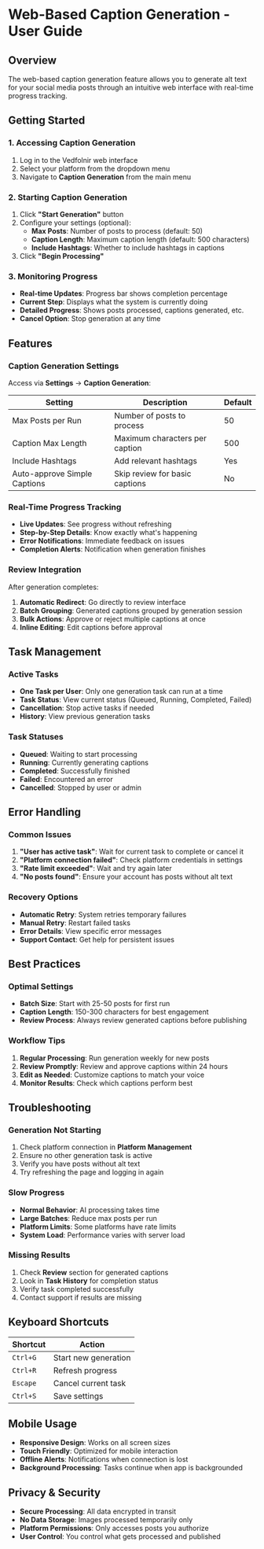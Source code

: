 # Web-Based Caption Generation - User Guide

## Overview
The web-based caption generation feature allows you to generate alt text for your social media posts through an intuitive web interface with real-time progress tracking.

## Getting Started

### 1. Accessing Caption Generation
1. Log in to the Vedfolnir web interface
2. Select your platform from the dropdown menu
3. Navigate to **Caption Generation** from the main menu

### 2. Starting Caption Generation
1. Click **"Start Generation"** button
2. Configure your settings (optional):
   - **Max Posts**: Number of posts to process (default: 50)
   - **Caption Length**: Maximum caption length (default: 500 characters)
   - **Include Hashtags**: Whether to include hashtags in captions
3. Click **"Begin Processing"**

### 3. Monitoring Progress
- **Real-time Updates**: Progress bar shows completion percentage
- **Current Step**: Displays what the system is currently doing
- **Detailed Progress**: Shows posts processed, captions generated, etc.
- **Cancel Option**: Stop generation at any time

## Features

### Caption Generation Settings
Access via **Settings** → **Caption Generation**:

| Setting | Description | Default |
|---------|-------------|---------|
| Max Posts per Run | Number of posts to process | 50 |
| Caption Max Length | Maximum characters per caption | 500 |
| Include Hashtags | Add relevant hashtags | Yes |
| Auto-approve Simple Captions | Skip review for basic captions | No |

### Real-Time Progress Tracking
- **Live Updates**: See progress without refreshing
- **Step-by-Step Details**: Know exactly what's happening
- **Error Notifications**: Immediate feedback on issues
- **Completion Alerts**: Notification when generation finishes

### Review Integration
After generation completes:
1. **Automatic Redirect**: Go directly to review interface
2. **Batch Grouping**: Generated captions grouped by generation session
3. **Bulk Actions**: Approve or reject multiple captions at once
4. **Inline Editing**: Edit captions before approval

## Task Management

### Active Tasks
- **One Task per User**: Only one generation task can run at a time
- **Task Status**: View current status (Queued, Running, Completed, Failed)
- **Cancellation**: Stop active tasks if needed
- **History**: View previous generation tasks

### Task Statuses
- **Queued**: Waiting to start processing
- **Running**: Currently generating captions
- **Completed**: Successfully finished
- **Failed**: Encountered an error
- **Cancelled**: Stopped by user or admin

## Error Handling

### Common Issues
1. **"User has active task"**: Wait for current task to complete or cancel it
2. **"Platform connection failed"**: Check platform credentials in settings
3. **"Rate limit exceeded"**: Wait and try again later
4. **"No posts found"**: Ensure your account has posts without alt text

### Recovery Options
- **Automatic Retry**: System retries temporary failures
- **Manual Retry**: Restart failed tasks
- **Error Details**: View specific error messages
- **Support Contact**: Get help for persistent issues

## Best Practices

### Optimal Settings
- **Batch Size**: Start with 25-50 posts for first run
- **Caption Length**: 150-300 characters for best engagement
- **Review Process**: Always review generated captions before publishing

### Workflow Tips
1. **Regular Processing**: Run generation weekly for new posts
2. **Review Promptly**: Review and approve captions within 24 hours
3. **Edit as Needed**: Customize captions to match your voice
4. **Monitor Results**: Check which captions perform best

## Troubleshooting

### Generation Not Starting
1. Check platform connection in **Platform Management**
2. Ensure no other generation task is active
3. Verify you have posts without alt text
4. Try refreshing the page and logging in again

### Slow Progress
- **Normal Behavior**: AI processing takes time
- **Large Batches**: Reduce max posts per run
- **Platform Limits**: Some platforms have rate limits
- **System Load**: Performance varies with server load

### Missing Results
1. Check **Review** section for generated captions
2. Look in **Task History** for completion status
3. Verify task completed successfully
4. Contact support if results are missing

## Keyboard Shortcuts

| Shortcut | Action |
|----------|--------|
| `Ctrl+G` | Start new generation |
| `Ctrl+R` | Refresh progress |
| `Escape` | Cancel current task |
| `Ctrl+S` | Save settings |

## Mobile Usage
- **Responsive Design**: Works on all screen sizes
- **Touch Friendly**: Optimized for mobile interaction
- **Offline Alerts**: Notifications when connection is lost
- **Background Processing**: Tasks continue when app is backgrounded

## Privacy & Security
- **Secure Processing**: All data encrypted in transit
- **No Data Storage**: Images processed temporarily only
- **Platform Permissions**: Only accesses posts you authorize
- **User Control**: You control what gets processed and published